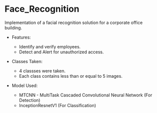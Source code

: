 # Face_Recognition

Implementation of a facial recognition solution for a corporate office building.

- Features:
    - Identify and verify employees.
    - Detect and Alert for unauthorized access.

- Classes Taken:
    - 4 classses were taken.
    - Each class contains less than or equal to 5 images.

- Model Used:
    - MTCNN - MultiTask Cascaded Convolutional Neural Network (For Detection)
    - InceptionResnetV1 (For Classification)
